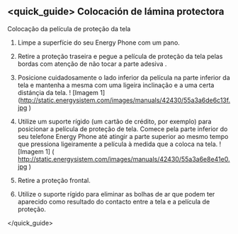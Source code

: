 ## <quick_guide> Colocación de lámina protectora

Colocação da película de proteção da tela
1. Limpe a superfície do seu Energy Phone com um pano.

2. Retire a proteção traseira e pegue  a película de proteção da tela pelas bordas  com atenção de não tocar a parte adesiva .
3. Posicione cuidadosamente o lado inferior da película na parte inferior da tela e mantenha a mesma com uma ligeira inclinação e a uma certa distánçia da tela.
! [Imagem 1] 
(http://static.energysistem.com/images/manuals/42430/55a3a6de6c13f.jpg )
4. Utilize um suporte rígido (um cartão de crédito,  por exemplo) para posicionar a película de proteção de tela. Comece pela parte inferior do seu telefone Energy Phone até atingir a parte superior ao mesmo tempo que pressiona ligeiramente a película à medida que a coloca na tela.
! [Imagem 1] ( http://static.energysistem.com/images/manuals/42430/55a3a6e8e41e0.jpg )
5. Retire a proteção frontal.
6. Utilize o suporte rígido para eliminar as bolhas de ar que podem ter aparecido como resultado do contacto entre a tela e a película de proteção.

</quick_guide>


